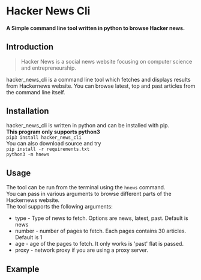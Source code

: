 # **Hacker News Cli**

#### A Simple command line tool written in python to browse Hacker news.

## **Introduction**
>Hacker News is a social news website focusing on computer science and entrepreneurship.  

hacker_news_cli is a command line tool which fetches and displays results from Hackernews website.
You can browse latest, top and past articles from the command line itself. 

## **Installation**
hacker_news_cli is written in python and can be installed with pip.  
**This program only supports python3**  
`pip3 install hacker_news_cli`  
You can also download source and try  
`pip install -r requirements.txt`  
`python3 -m hnews`

## **Usage**
The tool can be run from the terminal using the `hnews` command.  
You can pass in various arguments to browse different parts of the Hackernews website.  
The tool supports the following arguments:  
* type - Type of news to fetch. Options are news, latest, past. Default is news
* number - number of pages to fetch. Each pages contains 30 articles. Default is 1
* age - age of the pages to fetch. It only works is 'past' flat is passed. 
* proxy - network proxy if you are using a proxy server. 


## **Example**
